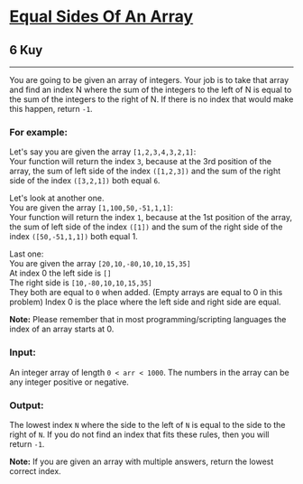 <h1><a href="https://www.codewars.com/kata/5679aa472b8f57fb8c000047">Equal Sides Of An Array</a></h1>
<h2>6 Kuy</h2>
<hr>
<p>You are going to be given an array of integers. Your job is to take that array and find an index N 
where the sum of the integers to the left of N is equal to the sum of the integers to the right of N. 
If there is no index that would make this happen, return <code>-1</code>.</p>
<h3>For example:</h3>
<p>Let's say you are given the array <code>[1,2,3,4,3,2,1]</code>:<br>
Your function will return the index <code>3</code>, because at the 3rd position of the array, 
the sum of left side of the index <code>([1,2,3])</code> and the sum of the right side of the index <code>([3,2,1])</code> 
both equal <code>6</code>.</p>
<p>Let's look at another one.<br>
You are given the array <code>[1,100,50,-51,1,1]</code>:<br>
Your function will return the index <code>1</code>, because at the 1st position of the array, 
the sum of left side of the index <code>([1])</code> and the sum of the right side of the index <code>([50,-51,1,1])</code> 
both equal 1.</p>
<p>Last one:<br>
You are given the array <code>[20,10,-80,10,10,15,35]</code><br>
At index 0 the left side is <code>[]</code><br>
The right side is <code>[10,-80,10,10,15,35]</code><br>
They both are equal to <code>0</code> when added. (Empty arrays are equal to 0 in this problem)
Index 0 is the place where the left side and right side are equal.</p>
<p><strong>Note:</strong> Please remember that in most programming/scripting languages the index of an array starts at 0.</p>
<h3>Input:</h3>
<p>An integer array of length <code>0 < arr < 1000</code>. The numbers in the array can be any integer positive or negative.</p>
<h3>Output:</h3>
<p>The lowest index <code>N</code> where the side to the left of <code>N</code> is equal to the side to the right of <code>N</code>. 
If you do not find an index that fits these rules, then you will return <code>-1</code>.</p>
<p><strong>Note:</strong> If you are given an array with multiple answers, return the lowest correct index.</p>